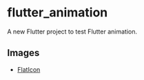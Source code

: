 # flutter_animation

A new Flutter project to test Flutter animation.

## Images
- [FlatIcon](https://www.flaticon.com/packs/social-media-logos-3)

